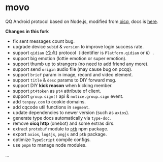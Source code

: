 # movo

QQ Android protocol based on Node.js, modified from [oicq](https://github.com/takayama-lily/oicq), docs is [here](https://movo.viki.moe).

**Changes in this fork**

- fix sent messages count bug.
- upgrade device `subid` & `version` to improve login success rate.
- support `qidian` (企点) protocol（identifier is `Platform.qidian` or `6`）.
- support big emotion (lottie emotion or super emotion).
- support thumb up to strangers (no need to add friend any more).
- support send `origin` audio file (may cause bug on pcqq).
- support `brief` param in image, record and video element.
- support `title` & `desc` params to DIY forward msg.
- support DIY **kick reason** when kicking member.
- support `pt4token` as `pt4` attribute of client.
- support `group.sign()` api & `notice.group.sign` event.
- add `tenpay.com` to cookie domains.
- add cqcode util functions in `segment`.
- update dependencies to newer version (such as `axios`).
- generate type docs automatically via `type-doc`.
- remove **oicq http** (onebot) and some extras dirs.
- extract `protobuf` module to [`ptb`](https://npm.im/ptb) npm package.
- export `axios`, `log4js`, `pngjs` and `ptb` package.
- optimize `TypeScript` compile configs.
- use `pnpm` to manage node modules.

...
